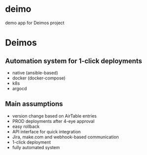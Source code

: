 # deimo
demo app for Deimos project

# Deimos

## Automation system for 1-click deployments
* native (ansible-based)
* docker (docker-compose)
* k8s
* argocd

## Main assumptions
* version change based on AirTable entries
* PROD deployments after 4-eye approval
* easy rollback
* API interface for quick integration
* Jira, make.com and webhook-based communication
* 1-click deployment
* fully automated system

